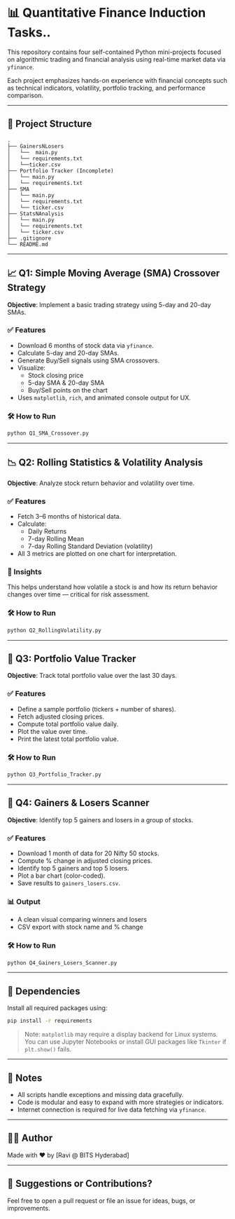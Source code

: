 # 📊 Quantitative Finance Induction Tasks..

This repository contains four self-contained Python mini-projects focused on algorithmic trading and financial analysis using real-time market data via `yfinance`.

Each project emphasizes hands-on experience with financial concepts such as technical indicators, volatility, portfolio tracking, and performance comparison.

---

## 📁 Project Structure

```
.
├── GainersNLosers
│   └──  main.py
│   └── requirements.txt
│   └──ticker.csv
├── Portfolio Tracker (Incomplete)
│   └── main.py
│   └── requirements.txt
├── SMA
│   └── main.py
│   └── requirements.txt
│   └── ticker.csv
├── StatsNAnalysis
│   └── main.py
│   └── requirements.txt
│   └── ticker.csv
├── .gitignore
└── README.md
```

---

## 📈 Q1: Simple Moving Average (SMA) Crossover Strategy

**Objective**: Implement a basic trading strategy using 5-day and 20-day SMAs.

### ✅ Features
- Download 6 months of stock data via `yfinance`.
- Calculate 5-day and 20-day SMAs.
- Generate Buy/Sell signals using SMA crossovers.
- Visualize:
  - Stock closing price
  - 5-day SMA & 20-day SMA
  - Buy/Sell points on the chart
- Uses `matplotlib`, `rich`, and animated console output for UX.

### 🛠️ How to Run
```bash
python Q1_SMA_Crossover.py
```

---

## 📉 Q2: Rolling Statistics & Volatility Analysis

**Objective**: Analyze stock return behavior and volatility over time.

### ✅ Features
- Fetch 3–6 months of historical data.
- Calculate:
  - Daily Returns
  - 7-day Rolling Mean
  - 7-day Rolling Standard Deviation (volatility)
- All 3 metrics are plotted on one chart for interpretation.

### 🧠 Insights
This helps understand how volatile a stock is and how its return behavior changes over time — critical for risk assessment.

### 🛠️ How to Run
```bash
python Q2_RollingVolatility.py
```

---

## 💼 Q3: Portfolio Value Tracker

**Objective**: Track total portfolio value over the last 30 days.

### ✅ Features
- Define a sample portfolio (tickers + number of shares).
- Fetch adjusted closing prices.
- Compute total portfolio value daily.
- Plot the value over time.
- Print the latest total portfolio value.

### 🛠️ How to Run
```bash
python Q3_Portfolio_Tracker.py
```

---

## 🚀 Q4: Gainers & Losers Scanner

**Objective**: Identify top 5 gainers and losers in a group of stocks.

### ✅ Features
- Download 1 month of data for 20 Nifty 50 stocks.
- Compute % change in adjusted closing prices.
- Identify top 5 gainers and top 5 losers.
- Plot a bar chart (color-coded).
- Save results to `gainers_losers.csv`.

### 📊 Output
- A clean visual comparing winners and losers
- CSV export with stock name and % change

### 🛠️ How to Run
```bash
python Q4_Gainers_Losers_Scanner.py
```

---

## 🔧 Dependencies

Install all required packages using:

```bash
pip install -r requirements
```

> Note: `matplotlib` may require a display backend for Linux systems. You can use Jupyter Notebooks or install GUI packages like `Tkinter` if `plt.show()` fails.

---

## 📎 Notes

- All scripts handle exceptions and missing data gracefully.
- Code is modular and easy to expand with more strategies or indicators.
- Internet connection is required for live data fetching via `yfinance`.

---

## 👨‍💻 Author

Made with ❤️ by [Ravi @ BITS Hyderabad]

---

## 🧠 Suggestions or Contributions?

Feel free to open a pull request or file an issue for ideas, bugs, or improvements.
